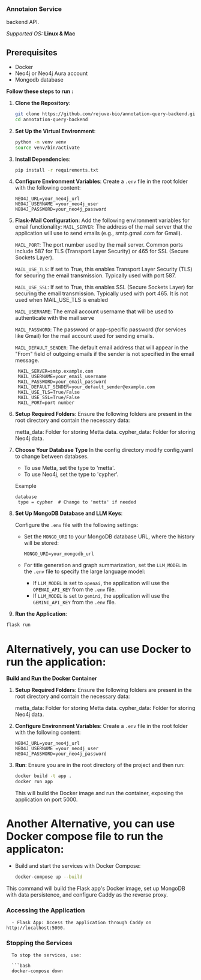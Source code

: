 ### Annotaion Service

backend API.

_Supported OS:_ **Linux & Mac**

## Prerequisites

- Docker
- Neo4j or Neo4j Aura account
- Mongodb database

**Follow these steps to run :**

1. **Clone the Repository**:

   ```sh
   git clone https://github.com/rejuve-bio/annotation-query-backend.git
   cd annotation-query-backend
   ```

2. **Set Up the Virtual Environment**:

   ```sh
   python -m venv venv
   source venv/bin/activate
   ```

3. **Install Dependencies**:

   ```sh
   pip install -r requirements.txt
   ```

4. **Configure Environment Variables**:
   Create a `.env` file in the root folder with the following content:
   ```plaintext
   NEO4J_URL=your_neo4j_url
   NEO4J_USERNAME =your_neo4j_user
   NEO4J_PASSWORD=your_neo4j_password
   ```
5. **Flask-Mail Configuration**:
   Add the following environment variables for email functionality:
   `MAIL_SERVER`: The address of the mail server that the application will use to send emails (e.g., smtp.gmail.com for Gmail).

   `MAIL_PORT`: The port number used by the mail server. Common ports include 587 for TLS (Transport Layer Security) or 465 for SSL (Secure Sockets Layer).

   `MAIL_USE_TLS`: If set to True, this enables Transport Layer Security (TLS) for securing the email transmission. Typically used with port 587.

   `MAIL_USE_SSL`: If set to True, this enables SSL (Secure Sockets Layer) for securing the email transmission. Typically used with port 465. It is not used when MAIL_USE_TLS is enabled

   `MAIL_USERNAME`: The email account username that will be used to authenticate with the mail serve

   `MAIL_PASSWORD`: The password or app-specific password (for services like Gmail) for the mail account used for sending emails.

   `MAIL_DEFAULT_SENDER`: The default email address that will appear in the "From" field of outgoing emails if the sender is not specified in the email message.

   ```plaintext
    MAIL_SERVER=smtp.example.com
    MAIL_USERNAME=your_email_username
    MAIL_PASSWORD=your_email_password
    MAIL_DEFAULT_SENDER=your_default_sender@example.com
    MAIL_USE_TLS=True/False
    MAIL_USE_SSL=True/False
    MAIL_PORT=port number
   ```

6. **Setup Required Folders**:
   Ensure the following folders are present in the root directory and contain the necessary data:

   metta_data: Folder for storing Metta data.
   cypher_data: Folder for storing Neo4j data.


7. **Choose Your Database Type**
   In the config directory modify config.yaml to change between databses.

   - To use Metta, set the type to 'metta'.
   - To use Neo4j, set the type to 'cypher'.

   Example

   ```config
   database
    type = cypher  # Change to 'metta' if needed
   ```
8. **Set Up MongoDB Database and LLM Keys**:

   Configure the `.env` file with the following settings:

   - Set the `MONGO_URI` to your MongoDB database URL, where the history will be stored:

     ```plaintext
     MONGO_URI=your_mongodb_url
     ```

   - For title generation and graph summarization, set the `LLM_MODEL` in the `.env` file to specify the large language model:

     - If `LLM_MODEL` is set to `openai`, the application will use the `OPENAI_API_KEY` from the `.env` file.
     - If `LLM_MODEL` is set to `gemini`, the application will use the `GEMINI_API_KEY` from the `.env` file.

9. **Run the Application**:

```sh
flask run
```

# Alternatively, you can use Docker to run the application:

**Build and Run the Docker Container**

1. **Setup Required Folders**:
   Ensure the following folders are present in the root directory and contain the necessary data:

   metta_data: Folder for storing Metta data.
   cypher_data: Folder for storing Neo4j data.

2. **Configure Environment Variables**:
   Create a `.env` file in the root folder with the following content:
   ```plaintext
   NEO4J_URL=your_neo4j_url
   NEO4J_USERNAME =your_neo4j_user
   NEO4J_PASSWORD=your_neo4j_password
   ```
3. **Run**:
   Ensure you are in the root directory of the project and then run:

   ```sh
   docker build -t app .
   docker run app
   ```

   This will build the Docker image and run the container, exposing the application on port 5000.

# Another Alternative, you can use Docker compose file to run the applicaton:
  - Build and start the services with Docker Compose:

    ```bash
    docker-compose up --build
    ```
   This command will build the Flask app's Docker image, set up MongoDB with data persistence, and configure Caddy as the reverse proxy.
   
   ### Accessing the Application

      - Flask App: Access the application through Caddy on http://localhost:5000.

   ### Stopping the Services

      To stop the services, use:

      ```bash
      docker-compose down